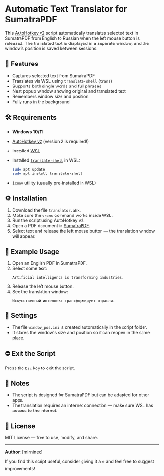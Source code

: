 # Automatic Text Translator for SumatraPDF

This [AutoHotkey v2](https://www.autohotkey.com/) script automatically translates selected text in SumatraPDF from English to Russian when the left mouse button is released. The translated text is displayed in a separate window, and the window’s position is saved between sessions.

## 🧩 Features

- Captures selected text from SumatraPDF
- Translates via WSL using `translate-shell` (`trans`)
- Supports both single words and full phrases
- Neat popup window showing original and translated text
- Remembers window size and position
- Fully runs in the background

## 🛠️ Requirements

- **Windows 10/11**
- [AutoHotkey v2](https://www.autohotkey.com/) (version 2 is required!)
- Installed [WSL](https://learn.microsoft.com/en-us/windows/wsl/)
- Installed [`translate-shell`](https://github.com/soimort/translate-shell) in WSL:

  ```bash
  sudo apt update
  sudo apt install translate-shell
  ```

- `iconv` utility (usually pre-installed in WSL)

## ⚙️ Installation

1. Download the file `translator.ahk`.
2. Make sure the `trans` command works inside WSL.
3. Run the script using AutoHotkey v2.
4. Open a PDF document in [SumatraPDF](https://www.sumatrapdfreader.org/free-pdf-reader).
5. Select text and release the left mouse button — the translation window will appear.

## 🧪 Example Usage

1. Open an English PDF in SumatraPDF.
2. Select some text:
   ```
   Artificial intelligence is transforming industries.
   ```
3. Release the left mouse button.
4. See the translation window:
   ```
   Искусственный интеллект трансформирует отрасли.
   ```

## 📝 Settings

- The file `window_pos.ini` is created automatically in the script folder.
- It stores the window's size and position so it can reopen in the same place.

## ⛔ Exit the Script

Press the `Esc` key to exit the script.

## 📌 Notes

- The script is designed for SumatraPDF but can be adapted for other apps.
- The translation requires an internet connection — make sure WSL has access to the internet.

## 📄 License

MIT License — free to use, modify, and share.

---

**Author:** [mirninec]

If you find this script useful, consider giving it a ⭐ and feel free to suggest improvements!
